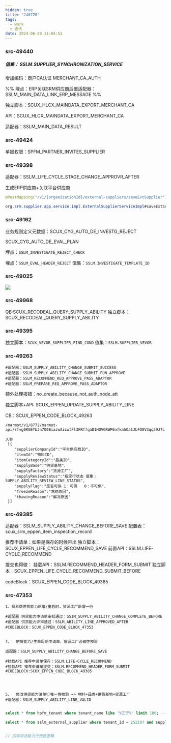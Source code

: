 ```yaml
---
hidden: true
title: "240720"
tags:
  - work
  - 迭代
date: 2024-06-20 11:04:51
---
```


### src-49440

##### 值集：  SSLM.SUPPLIER_SYNCHRONIZATION_SERVICE

增加编码：商户CA认证  MERCHANT_CA_AUTH

%% 埋点：ERP关联SRM供应商后置适配器：SSLM_MAIN_DATA_LINK_ERP_MESSAGE %%

独立脚本：SCUX_HLCX_MAINDATA_EXPORT_MERCHANT_CA

API：SCUX_HLCX_MAINDATA_EXPORT_MERCHANT_CA

适配器：SSLM_MAIN_DATA_RESULT



### src-49424

单据权限：SPFM_PARTNER_INVITES_SUPPLIER


### src-49398

适配器：SSLM_LIFE_CYCLE_STAGE_CHANGE_APPROVR_AFTER


生成ERP供应商+关联平台供应商

```java
@PostMapping("/v1/{organizationId}/external-suppliers/saveExtSupplier")

org.srm.supplier.app.service.impl.ExternalSupplierServiceImpl#saveExtSupplier
```


### src-49162

业务规则定义元数据：SCUX_CYG_AUTO_DE_INVESTG_REJECT

SCUX_CYG_AUTO_DE_EVAL_PLAN

埋点：`SSLM_INVESTIGATE_REJECT_CHECK`

埋点：`SSLM_EVAL_HEADER_REJECT`
值集：`SSLM.INVESTIGATE_TEMPLATE_ID`


### src-49025

![](https://s3.bmp.ovh/imgs/2024/06/28/b71d78b656029f16.png)



### src-49968

QB:SCUX_RECODEAL_QUERY_SUPPLY_ABILITY
独立脚本：SCUX_RECODEAL_QUERY_SUPPLY_ABILITY


### src-49395

独立脚本：`SCUX_VEVOR_SUPPLIER_FIND_COND`
值集：`SSLM.SUPPLIER_VEVOR`


### src-49263

```
#适配器：SSLM_SUPPLY_ABILITY_CHANGE_SUBMIT_SUCCESS
#适配器：SSLM_SUPPLY_ABILITY_CHANGE_SUBMIT_FUN_APPROVE
#适配器：SSLM_RECOMMEND_REQ_APPROVE_PASS_ADAPTOR
#适配器：SSLM_PREPARE_REQ_APPROVE_PASS_ADAPTOR
```


额外处理报错：no_create_because_not_auth_node_att

独立脚本+API: SCUX_EPPEN_UPDATE_SUPPLY_ABILITY_LINE

CB：SCUX_EPPEN_CODE_BLOCK_49263


```
/marmot/v1/8772/marmot-api/rfvg0KGEYbJn7Q0BiazwAicwtFl3FRffqaD1HQVGRWP6nfkahOa1JLFO8V3qq39J7L

入参
 [{
    "supplierCompanyId":"平台供应商ID",
    "itemId":"物料ID",
    "itemCategoryId":"品类ID",
    "supplyBase":"供货基地",
    "supplyFactory":"货源工厂",
    "supplyReviewStatus":"指定行状态 值集：SUPPLY_ABILITY_REVIEW_LINE_STATUS",
    "supplyFlag":"是否可供 1：可供   0：不可供",
    "freezeReason":"冻结原因",
    "thawingReason":"解冻原因"
 }]
```

### src-49385

适配器：SSLM_SUPPLY_ABILITY_CHANGE_BEFORE_SAVE
配置表：scux_srm_eppen_item_inspection_record

推荐申请单：如果是保存的时候带出
独立脚本：SCUX_EPPEN_LIFE_CYCLE_RECOMMEND_SAVE
前置API：SSLM.LIFE-CYCLE_RECOMMEND

提交也得做：
挂载API：SSLM.RECOMMEND_HEADER_FORM_SUBMIT
独立脚本：SCUX_EPPEN_LIFE_CYCLE_RECOMMEND_SUBMIT_BEFORE

codeBlock：SCUX_EPPEN_CODE_BLOCK_49385



### src-47353

```
1、贸易商供货能力新增/重启时，货源工厂新增一行

#适配器 供货能力申请单审批通过：SSIM_SUPPLY_ABILITY_CHANGE_COMPLETE_BEFORE
#适配器 供货能力评审通过：SSLM_ABILITY_LINE_APPROVED_AFTER
#CODEBLOCK：SCUX_EPPEN_CODE_BLOCK_47353


4、  供货能力/生命周期申请单，货源工厂必输性校验

适配器：SSLM_SUPPLY_ABILITY_CHANGE_BEFORE_SAVE

#挂载API 推荐申请单保存：SSLM.LIFE-CYCLE_RECOMMEND
#挂载API 推荐申请单提交：SSLM.RECOMMEND_HEADER_FORM_SUBMIT
#CODEBLOCK:SCUX_EPPEN_CODE_BLOCK_49385




5、  修改供货能力清单行唯一性校验 => 物料+品类+供货基地+货源工厂
#适配器：SSLM_SUPPLY_ABILITY_LINE_VALID


```










```sql
select * from hpfm_tenant where tenant_name like '%三宁%' limit 100; -- 252107

select * from sslm_external_supplier where tenant_id = 252107 and supplier_num = 'JY00001904'; -- 1088212
```



```java

// 回写供货能力行兜底逻辑



```